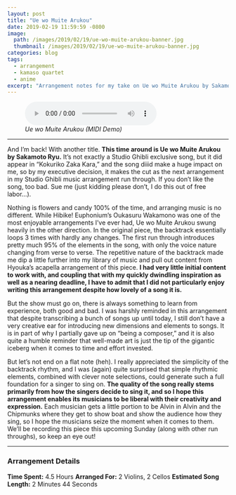 ```yaml
---
layout: post
title: "Ue wo Muite Arukou"
date: 2019-02-19 11:59:59 -0800
image: 
  path: /images/2019/02/19/ue-wo-muite-arukou-banner.jpg
  thumbnail: /images/2019/02/19/ue-wo-muite-arukou-banner.jpg
categories: blog
tags:
  - arrangement
  - kamaso quartet
  - anime
excerpt: "Arrangement notes for my take on Ue wo Muite Arukou by Sakamoto Kyu."
---
```


<figure class="align-center">
    <audio
        controls
        preload
        class="align-center"
        src="/assets/2019/02/19/ue-wo-muite-arukou-midi-demo.mp3">
    </audio>
    <figcaption><i>Ue wo Muite Arukou (MIDI Demo)</i></figcaption>
</figure>

<hr>

And I’m back!  With another title.  **This time around is Ue wo Muite Arukou by Sakamoto Ryu.**  It’s not exactly a Studio Ghibli exclusive song, but it did appear in “Kokuriko Zaka Kara,” and the song diiid make a huge impact on me, so by my executive decision, it makes the cut as the next arrangement in my Studio Ghibli music arrangement run through.  If you don’t like the song, too bad.  Sue me (just kidding please don’t, I do this out of free labor…).

Nothing is flowers and candy 100% of the time, and arranging music is no different.  While Hibike! Euphonium’s Oukasuru Wakamono was one of the most enjoyable arrangements I’ve ever had, Ue wo Muite Arukou swung heavily in the other direction.  In the original piece, the backtrack essentially loops 3 times with hardly any changes.  The first run through introduces pretty much 95% of the elements in the song, with only the voice nature changing from verse to verse.  The repetitive nature of the backtrack made me dip a little further into my library of music and pull out content from Hyouka’s acapella arrangement of this piece.  **I had very little initial content to work with, and coupling that with my quickly dwindling inspiration as well as a nearing deadline, I have to admit that I did not particularly enjoy writing this arrangement despite how lovely of a song it is.**

But the show must go on, there is always something to learn from experience, both good and bad.  I was harshly reminded in this arrangement that despite transcribing a bunch of songs up until today, I still don’t have a very creative ear for introducing new dimensions and elements to songs.  It is in part of why I partially gave up on “being a composer,” and it is also quite a humble reminder that well-made art is just the tip of the gigantic iceberg when it comes to time and effort invested.

But let’s not end on a flat note (heh).  I really appreciated the simplicity of the backtrack rhythm, and I was (again) quite surprised that simple rhythmic elements, combined with clever note selections, could generate such a full foundation for a singer to sing on.  **The quality of the song really stems primarily from how the singers decide to sing it, and so I hope this arrangement enables its musicians to be liberal with their creativity and expression.**  Each musician gets a little portion to be Alvin in Alvin and the Chipmunks where they get to show boat and show the audience how they sing, so I hope the musicians seize the moment when it comes to them.  We’ll be recording this piece this upcoming Sunday (along with other run throughs), so keep an eye out!

<hr>

### Arrangement Details

**Time Spent:**  4.5 Hours
**Arranged For:**  2 Violins, 2 Cellos
**Estimated Song Length:**  2 Minutes 44 Seconds